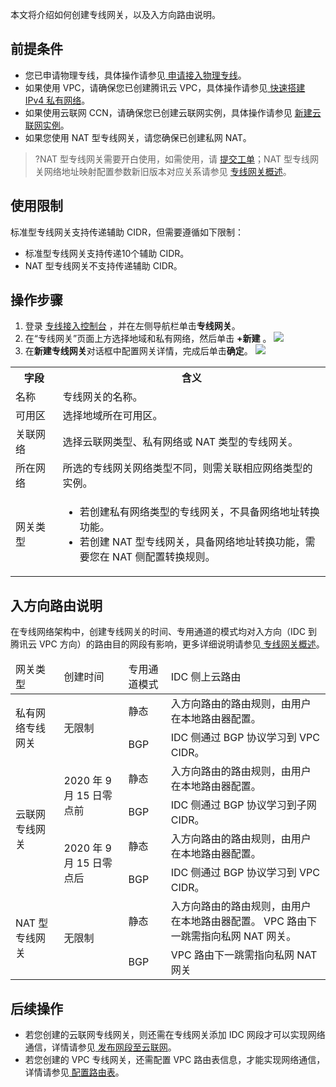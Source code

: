 本文将介绍如何创建专线网关，以及入方向路由说明。

## 前提条件
- 您已申请物理专线，具体操作请参见[ 申请接入物理专线](https://intl.cloud.tencent.com/document/product/216/19244)。
- 如果使用 VPC，请确保您已创建腾讯云 VPC，具体操作请参见[ 快速搭建 IPv4 私有网络](https://intl.cloud.tencent.com/document/product/215/31891)。
- 如果使用云联网 CCN，请确保您已创建云联网实例，具体操作请参见 [新建云联网实例](https://intl.cloud.tencent.com/document/product/1003/30062)。
- 如果您使用 NAT 型专线网关，请您确保已创建私网 NAT。
>?NAT 型专线网关需要开白使用，如需使用，请 [提交工单](https://console.cloud.tencent.com/workorder/category)；NAT 型专线网关网络地址映射配置参数新旧版本对应关系请参见 [专线网关概述](https://intl.cloud.tencent.com/document/product/216/38746)。



## 使用限制
标准型专线网关支持传递辅助 CIDR，但需要遵循如下限制：
- 标准型专线网关支持传递10个辅助 CIDR。
- NAT 型专线网关不支持传递辅助 CIDR。


## 操作步骤
1. 登录 [专线接入控制台](https://console.cloud.tencent.com/dc/dc) ，并在左侧导航栏单击**专线网关**。
2. 在“专线网关”页面上方选择地域和私有网络，然后单击 **+新建** 。
![](https://main.qcloudimg.com/raw/89ddf380778948849f709ba4518198db.png)
3. 在**新建专线网关**对话框中配置网关详情，完成后单击**确定**。
![](https://main.qcloudimg.com/raw/d74dd96faabff1924720444e732330a9.png)
<table>
<tr>
<th width="15%">字段</th>
<th width="85%">含义</th>
</tr>
<tr>
<td>名称</td>
<td>专线网关的名称。</td>
</tr>
<tr>
<td>可用区</td>
<td>选择地域所在可用区。</td>
</tr>
<tr>
<td>关联网络</td>
<td>选择云联网类型、私有网络或 NAT 类型的专线网关。</td>
</tr>
<tr>
<td>所在网络</td>
<td>所选的专线网关网络类型不同，则需关联相应网络类型的实例。</td>
</tr>
<tr>
<td>网关类型</td>
<td><ul><li>若创建私有网络类型的专线网关，不具备网络地址转换功能。</li><li>若创建 NAT 型专线网关，具备网络地址转换功能，需要您在 NAT 侧配置转换规则。</li></ul></td>
</tr>
</table>

## 入方向路由说明
在专线网络架构中，创建专线网关的时间、专用通道的模式均对入方向（IDC 到腾讯云 VPC 方向）的路由目的网段有影响，更多详细说明请参见[ 专线网关概述](https://intl.cloud.tencent.com/document/product/216/38746)。
<table>
 <thead>
  <td>网关类型</td>
  <td>创建时间</td>
  <td>专用通道模式</td>
  <td>IDC 侧上云路由</td>
 </thead>
 <tbody>
 <tr>
  <td rowspan="2">私有网络专线网关</td>
  <td rowspan="2">无限制</td>
  <td>静态</td>
  <td> 入方向路由的路由规则，由用户在本地路由器配置。</td>
 </tr>
 <tr>
  <td>BGP</td>
  <td>IDC 侧通过 BGP 协议学习到 VPC CIDR。</td>
 </tr>
 <tr>
  <td rowspan="4">云联网专线网关</td>
  <td rowspan="2" >2020 年 9 月 15
  日零点前</td>
  <td>静态</td>
  <td> 入方向路由的路由规则，由用户在本地路由器配置。</td>
 </tr>
 <tr>
  <td>BGP</td>
  <td>IDC 侧通过 BGP 协议学习到子网 CIDR。</td>
 </tr>
<tr>
<td rowspan="2">2020 年 9 月 15 日零点后</td>
<td>静态</td>
<td> 入方向路由的路由规则，由用户在本地路由器配置。</td>
</tr>
<tr>
<td>BGP</td>
<td>IDC 侧通过 BGP 协议学习到 VPC CIDR。</td>
</tr>
<tr>
<td rowspan="2">NAT 型专线网关</td>
<td rowspan="2">无限制</td>
<td>静态</td>
<td>入方向路由的路由规则，由用户在本地路由器配置。
VPC 路由下一跳需指向私网 NAT 网关。
</td>
</tr>
<tr>
<td>BGP</td>
<td>VPC 路由下一跳需指向私网 NAT 网关</td>
</tr>
</tbody></table>



## 后续操作
- 若您创建的云联网专线网关，则还需在专线网关添加 IDC 网段才可以实现网络通信，详情请参见[ 发布网段至云联网](https://intl.cloud.tencent.com/document/product/216/39083)。
- 若您创建的 VPC 专线网关，还需配置 VPC 路由表信息，才能实现网络通信，详情请参见[ 配置路由表](https://intl.cloud.tencent.com/document/product/216/19259)。

